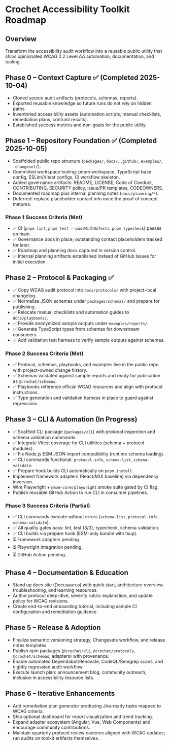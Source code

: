 # Crochet Accessibility Toolkit Roadmap

## Overview

Transform the accessibility audit workflow into a reusable public utility that ships opinionated WCAG 2.2 Level AA automation, documentation, and tooling.

## Phase 0 – Context Capture ✅ (Completed 2025-10-04)
- Cloned source audit artifacts (protocols, schemas, reports).
- Exported reusable knowledge so future runs do not rely on hidden paths.
- Inventoried accessibility assets (automation scripts, manual checklists, remediation plans, contrast results).
- Established success metrics and non-goals for the public utility.

## Phase 1 – Repository Foundation ✅ (Completed 2025-10-05)
- Scaffolded public repo structure (`packages/`, `docs/`, `.github/`, `examples/`, `.changeset/`).
- Committed workspace tooling: pnpm workspace, TypeScript base config, ESLint/Vitest configs, CI workflow skeleton.
- Added governance artifacts: README, LICENSE, Code of Conduct, CONTRIBUTING, SECURITY policy, issue/PR templates, CODEOWNERS.
- Documented roadmap plus internal planning notes (`docs/planning/*`).
- Deferred: replace placeholder contact info once the proof of concept matures.

### Phase 1 Success Criteria (Met)
- ✅ CI (`pnpm lint`, `pnpm test --passWithNoTests`, `pnpm typecheck`) passes on main.
- ✅ Governance docs in place; outstanding contact placeholders tracked for later.
- ✅ Roadmap and planning docs captured in version control.
- ✅ Internal planning artifacts established instead of GitHub Issues for initial execution.

## Phase 2 – Protocol & Packaging ✅
- ✅ Copy WCAG audit protocol into `docs/protocols/` with project-local changelog.
- ✅ Normalize JSON schemas under `packages/schemas/` and prepare for publishing.
- ✅ Relocate manual checklists and automation guides to `docs/playbooks/`.
- ✅ Provide anonymized sample outputs under `examples/reports/`.
- ✅ Generate TypeScript types from schemas for downstream consumers.
- ✅ Add validation test harness to verify sample outputs against schemas.

### Phase 2 Success Criteria (Met)
- ✅ Protocol, schemas, playbooks, and examples live in the public repo with project-owned change history.
- ✅ Schemas validated against sample reports and ready for publication as `@crochet/schemas`.
- ✅ Playbooks reference official WCAG resources and align with protocol instructions.
- ✅ Type generation and validation harness in place to guard against regressions.

## Phase 3 – CLI & Automation (In Progress)
- ✅ Scaffold CLI package (`packages/cli`) with protocol inspection and schema validation commands.
- ✅ Integrate Vitest coverage for CLI utilities (schema + protocol modules).
- ✅ Fix Node.js ESM JSON import compatibility (runtime schema loading).
- ✅ CLI commands functional: `protocol-info`, `schema-list`, `schema-validate`.
- ✅ Prepare hook builds CLI automatically on `pnpm install`.
- Implement framework adapters (React/MUI baseline) via dependency inversion.
- Wire Playwright + `@axe-core/playwright` smoke suite gated by CI flag.
- Publish reusable GitHub Action to run CLI in consumer pipelines.

### Phase 3 Success Criteria (Partial)
- ✅ CLI commands execute without errors (`schema-list`, `protocol-info`, `schema-validate`).
- ✅ All quality gates pass: lint, test (3/3), typecheck, schema validation.
- ✅ CLI builds via prepare hook (ESM-only bundle with tsup).
- ⏳ Framework adapters pending.
- ⏳ Playwright integration pending.
- ⏳ GitHub Action pending.

## Phase 4 – Documentation & Education
- Stand up docs site (Docusaurus) with quick start, architecture overview, troubleshooting, and learning resources.
- Author protocol deep-dive, severity rubric explanation, and update policy for WCAG revisions.
- Create end-to-end onboarding tutorial, including sample CI configuration and remediation guidance.

## Phase 5 – Release & Adoption
- Finalize semantic versioning strategy, Changesets workflow, and release notes templates.
- Publish npm packages (`@crochet/cli`, `@crochet/protocols`, `@crochet/schemas`, adapters) with provenance.
- Enable automated Dependabot/Renovate, CodeQL/Semgrep scans, and nightly regression audit workflow.
- Execute launch plan: announcement blog, community outreach, inclusion in accessibility resource lists.

## Phase 6 – Iterative Enhancements
- Add remediation plan generator producing Jira-ready tasks mapped to WCAG criteria.
- Ship optional dashboard for report visualization and trend tracking.
- Expand adapter ecosystem (Angular, Vue, Web Components) and encourage community contributions.
- Maintain quarterly protocol review cadence aligned with WCAG updates; run audits on toolkit artifacts themselves.

